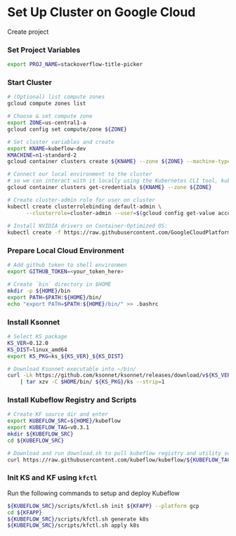# Set Up Cluster on Google Cloud

Create project

### Set Project Variables

```bash
export PROJ_NAME=stackoverflow-title-picker
```

### Start Cluster

```bash
# (Optional) list compute zones
gcloud compute zones list

# Choose & set compute zone
export ZONE=us-central1-a
gcloud config set compute/zone ${ZONE}

# Set cluster variables and create
export KNAME=kubeflow-dev
KMACHINE=n1-standard-2
gcloud container clusters create ${KNAME} --zone ${ZONE} --machine-type ${KMACHINE}

# Connect our local environment to the cluster 
# so we can interact with it locally using the Kubernetes CLI tool, kubectl:
gcloud container clusters get-credentials ${KNAME} --zone ${ZONE}

# Create cluster-admin role for user on cluster
kubectl create clusterrolebinding default-admin \
      --clusterrole=cluster-admin --user=$(gcloud config get-value account)
      
# Install NVIDIA drivers on Container-Optimized OS:
kubectl create -f https://raw.githubusercontent.com/GoogleCloudPlatform/container-engine-accelerators/k8s-1.9/daemonset.yaml
```

### Prepare Local Cloud Environment

```bash
# Add github token to shell environmen
export GITHUB_TOKEN=<your_token_here>

# Create `bin` directory in $HOME
mkdir -p ${HOME}/bin
export PATH=$PATH:${HOME}/bin/
echo "export PATH=$PATH:${HOME}/bin/" >> .bashrc
```

### Install Ksonnet

```bash
# Select KS package
KS_VER=0.12.0
KS_DIST=linux_amd64
export KS_PKG=ks_${KS_VER}_${KS_DIST}

# Download Ksonnet executable into ~/bin/
curl -Lk https://github.com/ksonnet/ksonnet/releases/download/v${KS_VER}/${KS_PKG}.tar.gz \
	| tar xzv -C $HOME/bin/ ${KS_PKG}/ks --strip=1 
```

### Install Kubeflow Registry and Scripts

```bash
# Create KF source dir and enter
export KUBEFLOW_SRC=${HOME}/kubeflow
export KUBEFLOW_TAG=v0.3.1
mkdir ${KUBEFLOW_SRC}
cd ${KUBEFLOW_SRC}

# Download and run download.sh to pull kubeflow registry and utility scripts
curl https://raw.githubusercontent.com/kubeflow/kubeflow/${KUBEFLOW_TAG}/scripts/download.sh | bash

```

### Init KS and KF using `kfctl`

Run the following commands to setup and deploy Kubeflow

```bash
${KUBEFLOW_SRC}/scripts/kfctl.sh init ${KFAPP} --platform gcp
cd ${KFAPP}
${KUBEFLOW_SRC}/scripts/kfctl.sh generate k8s
${KUBEFLOW_SRC}/scripts/kfctl.sh apply k8s
```